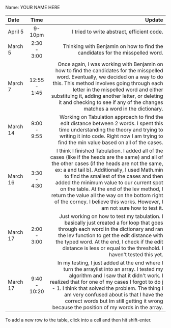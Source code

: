 Name: YOUR NAME HERE

| Date     |     Time     |                                                                                                                                                                                                                                                                                                                                                                                                                                                                 Update |
|:---------|:------------:|-----------------------------------------------------------------------------------------------------------------------------------------------------------------------------------------------------------------------------------------------------------------------------------------------------------------------------------------------------------------------------------------------------------------------------------------------------------------------:|
| April 5  |    9-10pm    |                                                                                                                                                                                                                                                                                                                                                                                                                             I tried to write abstract, efficient code. |
| March 5  | 2:30 - 3:00  |                                                                                                                                                                                                                                                                                                                                                                                          Thinking with Benjamin on how to find the candidates for the misspelled word. |
| March 7  | 12:55 - 1:45 |                                                                                                           Once again, I was working with Benjamin on how to find the candidates for the misspelled word. Eventually, we decided on a way to do this. This method involves going through each letter in the mispelled word and either substituing it, adding another letter, or deleting it and checking to see if any of the changes matches a word in the dictionary. |
| March 14 | 9:00 - 9:55  |                                                                                                                                                                                                                                        Working on Tabulation approach to find the edit distance between 2 words. I spent this time understanding the theory and trying to writing it into code. Right now I am trying to find the min value based on all of the cases. |
| March 16 | 3:30 - 4:30  | I think I finished Tabulation. I added all of the cases (like if the heads are the same) and all of the other cases (if the heads are not the same, ex: a and tail b). Additionally, I used Math.min to find the smallest of the cases and then added the minimum value to our current spot on the table. At the end of the lev method, I return the value all the way on the bottom right of the corney. I believe this works. However, I am not sure how to test it. |
| March 17 | 2:00 - 3:00  |                                                                                                                                                             Just working on how to test my tabulation. I basically just created a for loop that goes through each word in the dictionary and ran the lev function to get the edit distance with the typed word. At the end, I check if the edit distance is less or equal to the threshold. I haven't tested this yet. |
| March 17 | 9:40 - 10:20 |                                                                                      In my testing, I just added at the end where I turn the arraylist into an array. I tested my algorithm and I saw that it didn't work. I realized that for one of my cases I forgot to do j - 1. I think that solved the problem. The thing I am very confused about is that I have the correct words but Im still getting it wrong because the position of my words in the array. |

To add a new row to the table, click into a cell and then hit shift-enter.